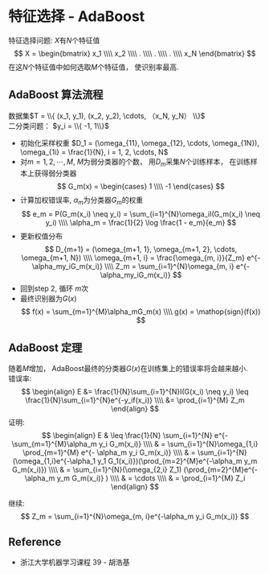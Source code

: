 # 特征选择 - AdaBoost
特征选择问题: $X$有$N$个特征值
$$
X = 
\begin{bmatrix}
x_1 \\\\
x_2 \\\\
. \\\\
. \\\\
. \\\\
x_N
\end{bmatrix}
$$
在这$N$个特征值中如何选取$M$个特征值， 使识别率最高.

## AdaBoost 算法流程
数据集$T = \\{ (x_1, y_1), (x_2, y_2), \cdots, （x_N, y_N） \\}$  
二分类问题： $y_i = \\{ -1, 1\\}$  
* 初始化采样权重 $D_1 = (\omega_{11}, \omega_{12}, \cdots, \omega_{1N}), \omega_{1i} = \frac{1}{N}, i = 1, 2, \cdots, N$
* 对$m = 1, 2, \cdots, M$, $M$为弱分类器的个数， 用$D_m$采集$N$个训练样本， 在训练样本上获得弱分类器
$$
G_m(x) = \begin{cases} 1 \\\\ 
-1
\end{cases}
$$
* 计算加权错误率, $\alpha_m$为分类器$G_m$的权重
$$
e_m = P(G_m(x_i) \neq y_i) = \sum_{i=1}^{N}\omega_iI(G_m(x_i) \neq y_i) \\\\
\alpha_m = \frac{1}{2} \log \frac{1 - e_m}{e_m}
$$
* 更新权值分布
$$
D_{m+1} = (\omega_{m+1, 1}, \omega_{m+1, 2}, \cdots, \omega_{m+1, N}) \\\\
\omega_{m+1, i} = \frac{\omega_{m, i}}{Z_m} e^{-\alpha_my_iG_m(x_i)} \\\\ 
Z_m = \sum_{i=1}^{N}\omega_{m, i} e^{-\alpha_my_iG_m(x_i)}
$$
* 回到step 2, 循环 $m$次
* 最终识别器为$G(x)$
$$
f(x) = \sum_{m=1}^{M}\alpha_mG_m(x) \\\\
g(x) = \mathop{sign}(f(x))
$$

## AdaBoost 定理
随着$M$增加， AdaBoost最终的分类器$G(x)$在训练集上的错误率将会越来越小.  
错误率:
$$
\begin{align}
E &= \frac{1}{N}\sum_{i=1}^{N}I(G(x_i) \neq y_i) \leq \frac{1}{N}\sum_{i=1}^{N}e^{-y_if(x_i)} \\\\
&= \prod_{i=1}^{M} Z_m
\end{align}
$$
证明:
$$
\begin{align}
E & \leq \frac{1}{N} \sum_{i=1}^{N} e^{- \sum_{m=1}^{M}\alpha_m y_i G_m(x_i)} \\\\
& = \sum_{i=1}^{N}\omega_{1,i} \prod_{m=1}^{M} e^{- \alpha_m y_i G_m(x_i)} \\\\
& = \sum_{i=1}^{N}(\omega_{1,i}e^{-\alpha_1 y_1 G_1(x_i)})(\prod_{m=2}^{M}e^{-\alpha_m y_m G_m(x_i)}) \\\\
& = \sum_{i=1}^{N}(\omega_{2,i} Z_1) (\prod_{m=2}^{M}e^{-\alpha_m y_m G_m(x_i)} )  \\\\
& = \cdots \\\\
& = \prod_{i=1}^{M} Z_i
\end{align}
$$

继续:
$$
Z_m = \sum_{i=1}^{N}\omega_{m, i}e^{-\alpha_m y_i G_m(x_i)}
$$



## Reference
* 浙江大学机器学习课程 39 - 胡浩基
